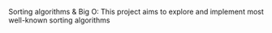 Sorting algorithms & Big O: This project aims to explore and implement most well-known sorting algorithms
